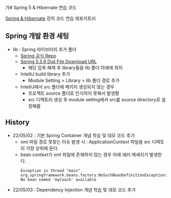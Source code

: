가# Spring 5 & Hibernate 연습 코드

[Spring & Hibernate](https://www.udemy.com/course/spring-hibernate-tutorial/) 강의 코드 연습 레포지토리

## Spring 개발 환경 세팅
- lib : Spring 라이브러리 추가 폴더
  - [Spring 공식 Repo](https://repo.spring.io/ui/repos/tree/General/)
  - [Spring 5.3.9 Dist File Download URL](https://repo.spring.io/artifactory/libs-release/org/springframework/spring/5.3.9/spring-5.3.9-dist.zip)
    - 해당 압축 해제 후 library들을 lib 폴더 아래에 위치
  - IntelliJ build library 추가
    - Module Setting > Library > lib 폴더 경로 추가
  - IntelliJ에서 src 폴더에 패키지 생성되지 않는 경우
    - 프로젝트 source 폴더로 인식하지 못해서 발생함
    - src 디렉토리 생성 후 module setting에서 src를 source directory로 설정해줌

## History
- 22/05/02 : 기본 Spring Container 개념 학습 및 데모 코드 추가
  - xml 파일 경로 못찾는 이슈 발생 시 : ApplicationContext 파일을 src 디렉토리 가장 상위에 둔다.
  - bean context가 xml 파일에 존재하지 않는 경우 아래 에러 메세지가 발생한다.
    ```text
    Exception in thread "main" org.springframework.beans.factory.NoSuchBeanDefinitionException: No bean named 'myCoach' available
    ```
- 22/05/03 : Dependency Injection 개념 학습 및 데모 코드 추가